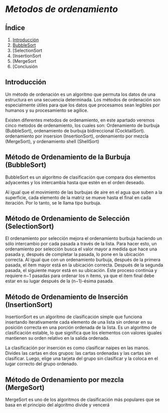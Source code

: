 # _*Metodos de ordenamiento*_

## Índice
1. [Introducción](https://github.com/GonzaPortillo/Estructura-de-Datos-Tema-5/blob/main/README.md#introducción)
2. [BubbleSort](https://github.com/GonzaPortillo/Estructura-de-Datos-Tema-5/blob/main/README.md#método-de-ordenamiento-de-la-burbuja-bubblesort)
3. [SelectionSort
4. [InsertionSort
5. [MergeSort
6. [Conclusión

## Introducción
Un método de ordenación es un algoritmo que permuta los datos de una estructura en una secuencia determinada. Los métodos de ordenación son especialmente útiles para que los datos que procesamos sean legibles por humanos y su procesamiento se agilice.

Existen diferentes metodos de ordenamiento, en este apartado veremos cinco metodos de ordenamiento, los cuales son: Ordenamiento de burbuja (BubbleSort), ordenamiento de burbuja bidireccional (CocktailSort). ordenamiento por insersion (InsertionSort), ordenamiento por mezcla (MergeSort), y ordenamiento shell (ShellSort)

## Método de Ordenamiento de la Burbuja (BubbleSort)
BubbleSort es un algoritmo de clasificación que compara dos elementos adyacentes y los intercambia hasta que estén en el orden deseado.

Al igual que el movimiento de las burbujas de aire en el agua que suben a la superficie, cada elemento de la matriz se mueve hasta el final en cada iteración. Por lo tanto, se le llama tipo burbuja.

## Método de Ordenamiento de Selección (SelectionSort)
El ordenamiento por selección mejora el ordenamiento burbuja haciendo un sólo intercambio por cada pasada a través de la lista. Para hacer esto, un ordenamiento por selección busca el valor mayor a medida que hace una pasada y, después de completar la pasada, lo pone en la ubicación correcta. Al igual que con un ordenamiento burbuja, después de la primera pasada, el ítem mayor está en la ubicación correcta. Después de la segunda pasada, el siguiente mayor está en su ubicación. Este proceso continúa y requiere n−1 pasadas para ordenar los n ítems, ya que el ítem final debe estar en su lugar después de la (n−1)-ésima pasada.

## Método de Ordenamiento de Inserción (InsertionSort)
InsertionSort es un algoritmo de clasificación simple que funciona insertando iterativamente cada elemento de una lista sin ordenar en su posición correcta en una porción ordenada de la lista. Es un algoritmo de clasificación estable, lo que significa que los elementos con valores iguales mantienen su orden relativo en la salida ordenada.

La clasificación por inserción es como clasificar naipes en las manos. Divides las cartas en dos grupos: las cartas ordenadas y las cartas sin clasificar. Luego, elige una tarjeta del grupo sin clasificar y la coloca en el lugar correcto del grupo ordenado.

## Método de Ordenamiento por mezcla (MergeSort)
MergeSort es uno de los algoritmos de clasificación más populares que se basa en el principio del algoritmo divide y vencerá
